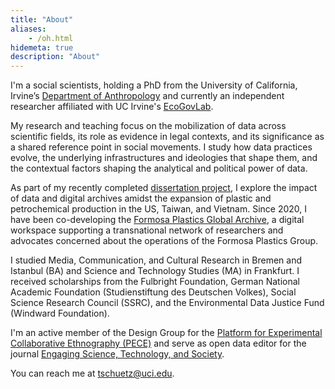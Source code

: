 ```yaml
---
title: "About"
aliases:
    - /oh.html
hidemeta: true
description: "About"
---
```


I'm a social scientists, holding a PhD from the University of California, Irvine’s [Department of Anthropology](https://www.anthropology.uci.edu/) and currently an independent researcher affiliated with UC Irvine's [EcoGovLab](https://faculty.sites.uci.edu/fortunlab).

My research and teaching focus on the mobilization of data across scientific fields, its role as evidence in legal contexts, and its significance as a shared reference point in social movements. I study how data practices evolve, the underlying infrastructures and ideologies that shape them, and the contextual factors shaping the analytical and political power of data.

As part of my recently completed [dissertation project](https://disaster-sts-network.org/content/dissertation-project-informating-environmental-justice), I explore the impact of data and digital archives amidst the expansion of plastic and petrochemical production in the US, Taiwan, and Vietnam. Since 2020, I have been co-developing the [Formosa Plastics Global Archive](https://disaster-sts-network.org/content/formosa-plastics-global-archive-%E5%8F%B0%E7%81%A3%E5%A1%91%E8%86%A0%E6%AA%94%E6%A1%88%E9%A4%A8/essay), a digital workspace supporting a transnational network of researchers and advocates concerned about the operations of the Formosa Plastics Group.

I studied Media, Communication, and Cultural Research in Bremen and Istanbul (BA) and Science and Technology Studies (MA) in Frankfurt. I received scholarships from the Fulbright Foundation, German National Academic Foundation (Studienstiftung des Deutschen Volkes), Social Science Research Council (SSRC), and the Environmental Data Justice Fund (Windward Foundation). 

I'm an active member of the Design Group for the [Platform for Experimental Collaborative Ethnography (PECE)](https://worldpece.org) and serve as open data editor for the journal [Engaging Science, Technology, and Society](https://estsjournal.org/index.php/ests).

You can reach me at [tschuetz@uci.edu](mailto:tschuetz.uci.edu).



